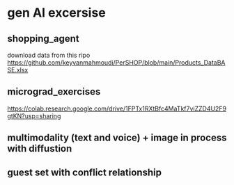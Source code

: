 # gen AI excersise

## shopping_agent
download data from this ripo https://github.com/keyvanmahmoudi/PerSHOP/blob/main/Products_DataBASE.xlsx

## micrograd_exercises
https://colab.research.google.com/drive/1FPTx1RXtBfc4MaTkf7viZZD4U2F9gtKN?usp=sharing

## multimodality (text and voice) + image in process with diffustion

## guest set with conflict relationship
